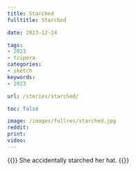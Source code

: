 ```yaml
---
title: Starched
fulltitle: Starched

date: 2023-12-24

tags:
- 2023
- tzipora
categories:
- sketch
keywords:
- 2023

url: /stories/starched/

toc: false

image: /images/fullres/starched.jpg
reddit:
print:
video:
---
```

{{<hint caption>}}
She accidentally starched her hat.
{{</hint>}}